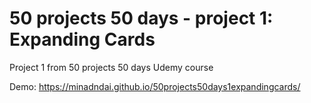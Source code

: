 # 50 projects 50 days - project 1: Expanding Cards
Project 1 from 50 projects 50 days Udemy course

Demo: https://minadndai.github.io/50projects50days1expandingcards/
